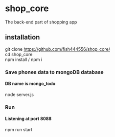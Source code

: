 # shop_core
The back-end part of shopping app

## installation
git clone https://github.com/fish444556/shop_core/ <br/>
cd shop_core <br/>
npm install / npm i

### Save phones data to mongoDB database
#### DB name is mongo_todo
node server.js

### Run 
#### Listening at port 8088 
npm run start


